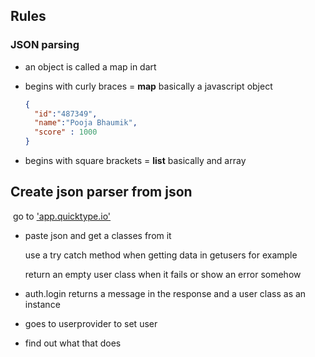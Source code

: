 ## Rules

### JSON parsing

- an object is called a map in dart

- begins with curly braces = **map** basically a javascript object

  ```json
  {
    "id":"487349",
    "name":"Pooja Bhaumik",
    "score" : 1000
  }
  ```

- begins with square brackets = **list** basically and array

## Create json parser from json 

​	go to ['app.quicktype.io'](https://app.quicktype.io/)

  - paste json and get a classes from it

    use a try catch method when getting data in getusers for example

    return an empty user class when it fails or show an error somehow

- auth.login returns a message in the response and a user class as an instance 

- goes to userprovider to set user 

- find out what that does

